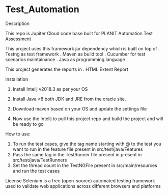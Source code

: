 # Test_Automation


Description

This repo is Jupiter Cloud code base built for PLANIT Automation Test Assessment

This project uses this framework jar dependency which is built on top of 
. Testng as test framework 
. Maven as build tool
. Cucumber for test scenarios maintainance
. Java as programming language

This project generates the reports in 
. HTML Extent Report


Installation
1. Install Intellj v2018.3 as per your OS 

2. Install Java >8 both JDK and JRE from the oracle site.

3. Download maven based on your OS and update the settings file 

4. Now use the Intellj to pull this project repo and build the project and will be ready to go

How to use:

1. To run the test cases, give the tag name starting with @ to the test you want to run in the feature file present in src/test/java/Features 
2. Pass the same tag in the TestRunner file present in  present in src/test/java/TestRunners
3. Set the thread count in the TestNGFile present in src/main/resources and run the test cases

License
Selenium is a free (open-source) automated testing framework used to validate web applications across different browsers and platforms
